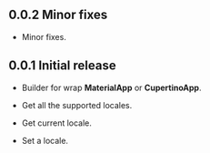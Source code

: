## 0.0.2 Minor fixes

* Minor fixes.


## 0.0.1 Initial release

* Builder for wrap **MaterialApp** or **CupertinoApp**.

* Get all the supported locales.

* Get current locale.

* Set a locale.